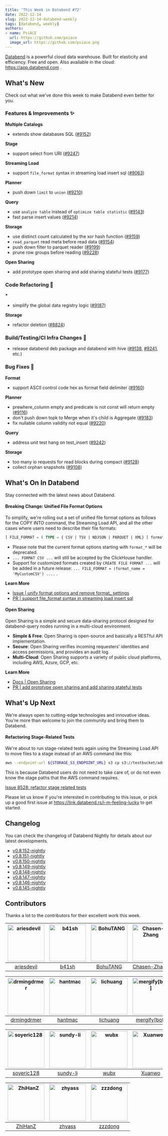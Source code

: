 ```yaml
---
title: 'This Week in Databend #72'
date: 2022-12-14
slug: 2022-12-14-databend-weekly
tags: [databend, weekly]
authors:
- name: PsiACE
  url: https://github.com/psiace
  image_url: https://github.com/psiace.png
---
```


[Databend](https://github.com/datafuselabs/databend) is a powerful cloud data warehouse. Built for elasticity and efficiency. Free and open. Also available in the cloud: <https://app.databend.com> .

## What's New

Check out what we've done this week to make Databend even better for you.

### Features & Improvements :sparkles:

**Multiple Catalogs**

- extends show databases SQL ([#9152](https://github.com/datafuselabs/databend/pull/9152))

**Stage**

- support select from URI ([#9247](https://github.com/datafuselabs/databend/pull/9247))

**Streaming Load**

- support `file_format` syntax in streaming load insert sql ([#9063](https://github.com/datafuselabs/databend/pull/9063))

**Planner**

- push down `limit` to `union` ([#9210](https://github.com/datafuselabs/databend/pull/9210))

**Query**

- use `analyze table` instead of `optimize table statistic` ([#9143](https://github.com/datafuselabs/databend/pull/9143))
- fast parse insert values ([#9214](https://github.com/datafuselabs/databend/pull/9214))

**Storage**

- use distinct count calculated by the xor hash function ([#9159](https://github.com/datafuselabs/databend/pull/9159))
- `read_parquet` read meta before read data ([#9154](https://github.com/datafuselabs/databend/pull/9154))
- push down filter to parquet reader ([#9199](https://github.com/datafuselabs/databend/pull/9199))
- prune row groups before reading  ([#9228](https://github.com/datafuselabs/databend/pull/9228))

**Open Sharing**

- add prototype open sharing and add sharing stateful tests ([#9177](https://github.com/datafuselabs/databend/pull/9177))

### Code Refactoring :tada:

**\***

- simplify the global data registry logic  ([#9187](https://github.com/datafuselabs/databend/pull/9187))

**Storage**

- refactor deletion ([#8824](https://github.com/datafuselabs/databend/pull/8824))

### Build/Testing/CI Infra Changes :electric_plug:

- release databend deb package and databend with hive ([#9138](https://github.com/datafuselabs/databend/pull/9138), [#9241](https://github.com/datafuselabs/databend/pull/9241), etc.)

### Bug Fixes :wrench:

**Format**

- support ASCII control code hex as format field delimiter ([#9160](https://github.com/datafuselabs/databend/pull/9160))

**Planner**

- prewhere_column empty and predicate is not const will return empty ([#9116](https://github.com/datafuselabs/databend/pull/9116))
- don't push down topk to Merge when it's child is Aggregate ([#9183](https://github.com/datafuselabs/databend/pull/9183))
- fix nullable column validity not equal ([#9220](https://github.com/datafuselabs/databend/pull/9220))

**Query**

- address unit test hang on test_insert ([#9242](https://github.com/datafuselabs/databend/pull/9242))

**Storage**

- too many io requests for read blocks during compact ([#9128](https://github.com/datafuselabs/databend/pull/9128))
- collect orphan snapshots ([#9108](https://github.com/datafuselabs/databend/pull/9108))

## What's On In Databend

Stay connected with the latest news about Databend.

#### Breaking Change: Unified File Format Options

To simplify, we're rolling out a set of unified file format options as follows for the COPY INTO command, the Streaming Load API, and all the other cases where users need to describe their file formats:

```sql
[ FILE_FORMAT = ( TYPE = { CSV | TSV | NDJSON | PARQUET | XML} [ formatTypeOptions ] ) ]
```

- Please note that the current format options starting with `format_*` will be deprecated.
- `... FORMAT CSV ...` will still be accepted by the ClickHouse handler.
- Support for customized formats created by `CREATE FILE FORMAT ...` will be added in a future release: `... FILE_FORMAT = (format_name = 'MyCustomCSV') ....` .

**Learn More**

- [Issue | unify format options and remove format_ settings](https://github.com/datafuselabs/databend/issues/8995)
- [PR | support file_format syntax in streaming load insert sql](https://github.com/datafuselabs/databend/pull/9063)

#### Open Sharing

Open Sharing is a simple and secure data-sharing protocol designed for databend-query nodes running in a multi-cloud environment.

- **Simple & Free**: Open Sharing is open-source and basically a RESTful API implementation.
- **Secure**: Open Sharing verifies incoming requesters' identities and access permissions, and provides an audit log.
- **Multi-Cloud**: Open Sharing supports a variety of public cloud platforms, including AWS, Azure, GCP, etc.

**Learn More**

- [Docs | Open Sharing](https://github.com/datafuselabs/databend/blob/main/src/query/sharing-endpoint/README.md)
- [PR | add prototype open sharing and add sharing stateful tests](https://github.com/datafuselabs/databend/pull/9177)

## What's Up Next

We're always open to cutting-edge technologies and innovative ideas. You're more than welcome to join the community and bring them to Databend.

#### Refactoring Stage-Related Tests

We're about to run stage-related tests again using the Streaming Load API to move files to a stage instead of an AWS command like this:

```bash
aws --endpoint-url ${STORAGE_S3_ENDPOINT_URL} s3 cp s3://testbucket/admin/data/ontime_200.csv s3://testbucket/admin/stage/internal/s1/ontime_200.csv >/dev/null 2>&1
```

This is because Databend users do not need to take care of, or do not even know the stage paths that the AWS command requires.

[Issue 8528: refactor stage related tests](https://github.com/datafuselabs/databend/issues/8528)

Please let us know if you're interested in contributing to this issue, or pick up a good first issue at <https://link.databend.rs/i-m-feeling-lucky> to get started.

## Changelog

You can check the changelog of Databend Nightly for details about our latest developments.

- [v0.8.152-nightly](https://github.com/datafuselabs/databend/releases/tag/v0.8.152-nightly)
- [v0.8.151-nightly](https://github.com/datafuselabs/databend/releases/tag/v0.8.151-nightly)
- [v0.8.150-nightly](https://github.com/datafuselabs/databend/releases/tag/v0.8.150-nightly)
- [v0.8.149-nightly](https://github.com/datafuselabs/databend/releases/tag/v0.8.149-nightly)
- [v0.8.148-nightly](https://github.com/datafuselabs/databend/releases/tag/v0.8.148-nightly)
- [v0.8.147-nightly](https://github.com/datafuselabs/databend/releases/tag/v0.8.147-nightly)
- [v0.8.146-nightly](https://github.com/datafuselabs/databend/releases/tag/v0.8.146-nightly)
- [v0.8.145-nightly](https://github.com/datafuselabs/databend/releases/tag/v0.8.145-nightly)

## Contributors

Thanks a lot to the contributors for their excellent work this week.

[<img alt="ariesdevil" src="https://avatars.githubusercontent.com/u/7812909?v=4&s=117" width="117" />](https://github.com/ariesdevil) |[<img alt="b41sh" src="https://avatars.githubusercontent.com/u/1070352?v=4&s=117" width="117" />](https://github.com/b41sh) |[<img alt="BohuTANG" src="https://avatars.githubusercontent.com/u/172204?v=4&s=117" width="117" />](https://github.com/BohuTANG) |[<img alt="Chasen-Zhang" src="https://avatars.githubusercontent.com/u/15354455?v=4&s=117" width="117" />](https://github.com/Chasen-Zhang) |[<img alt="ClSlaid" src="https://avatars.githubusercontent.com/u/44747719?v=4&s=117" width="117" />](https://github.com/ClSlaid) |[<img alt="dantengsky" src="https://avatars.githubusercontent.com/u/22081156?v=4&s=117" width="117" />](https://github.com/dantengsky) |
:---: |:---: |:---: |:---: |:---: |:---: |
[ariesdevil](https://github.com/ariesdevil) |[b41sh](https://github.com/b41sh) |[BohuTANG](https://github.com/BohuTANG) |[Chasen-Zhang](https://github.com/Chasen-Zhang) |[ClSlaid](https://github.com/ClSlaid) |[dantengsky](https://github.com/dantengsky) |

[<img alt="drmingdrmer" src="https://avatars.githubusercontent.com/u/44069?v=4&s=117" width="117" />](https://github.com/drmingdrmer) |[<img alt="hantmac" src="https://avatars.githubusercontent.com/u/7600925?v=4&s=117" width="117" />](https://github.com/hantmac) |[<img alt="lichuang" src="https://avatars.githubusercontent.com/u/1998569?v=4&s=117" width="117" />](https://github.com/lichuang) |[<img alt="mergify[bot]" src="https://avatars.githubusercontent.com/in/10562?v=4&s=117" width="117" />](https://github.com/apps/mergify) |[<img alt="PsiACE" src="https://avatars.githubusercontent.com/u/36896360?v=4&s=117" width="117" />](https://github.com/PsiACE) |[<img alt="RinChanNOWWW" src="https://avatars.githubusercontent.com/u/33975039?v=4&s=117" width="117" />](https://github.com/RinChanNOWWW) |
:---: |:---: |:---: |:---: |:---: |:---: |
[drmingdrmer](https://github.com/drmingdrmer) |[hantmac](https://github.com/hantmac) |[lichuang](https://github.com/lichuang) |[mergify[bot]](https://github.com/apps/mergify) |[PsiACE](https://github.com/PsiACE) |[RinChanNOWWW](https://github.com/RinChanNOWWW) |

[<img alt="soyeric128" src="https://avatars.githubusercontent.com/u/106025534?v=4&s=117" width="117" />](https://github.com/soyeric128) |[<img alt="sundy-li" src="https://avatars.githubusercontent.com/u/3325189?v=4&s=117" width="117" />](https://github.com/sundy-li) |[<img alt="wubx" src="https://avatars.githubusercontent.com/u/320680?v=4&s=117" width="117" />](https://github.com/wubx) |[<img alt="Xuanwo" src="https://avatars.githubusercontent.com/u/5351546?v=4&s=117" width="117" />](https://github.com/Xuanwo) |[<img alt="xudong963" src="https://avatars.githubusercontent.com/u/41979257?v=4&s=117" width="117" />](https://github.com/xudong963) |[<img alt="youngsofun" src="https://avatars.githubusercontent.com/u/5782159?v=4&s=117" width="117" />](https://github.com/youngsofun) |
:---: |:---: |:---: |:---: |:---: |:---: |
[soyeric128](https://github.com/soyeric128) |[sundy-li](https://github.com/sundy-li) |[wubx](https://github.com/wubx) |[Xuanwo](https://github.com/Xuanwo) |[xudong963](https://github.com/xudong963) |[youngsofun](https://github.com/youngsofun) |

[<img alt="ZhiHanZ" src="https://avatars.githubusercontent.com/u/25170437?v=4&s=117" width="117" />](https://github.com/ZhiHanZ) |[<img alt="zhyass" src="https://avatars.githubusercontent.com/u/34016424?v=4&s=117" width="117" />](https://github.com/zhyass) |[<img alt="zzzdong" src="https://avatars.githubusercontent.com/u/5125482?v=4&s=117" width="117" />](https://github.com/zzzdong) |
:---: |:---: |:---: |
[ZhiHanZ](https://github.com/ZhiHanZ) |[zhyass](https://github.com/zhyass) |[zzzdong](https://github.com/zzzdong) |
